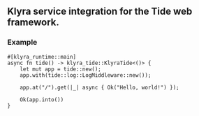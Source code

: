## Klyra service integration for the Tide web framework.

### Example

```rust,no_run
#[klyra_runtime::main]
async fn tide() -> klyra_tide::KlyraTide<()> {
    let mut app = tide::new();
    app.with(tide::log::LogMiddleware::new());

    app.at("/").get(|_| async { Ok("Hello, world!") });

    Ok(app.into())
}
```
